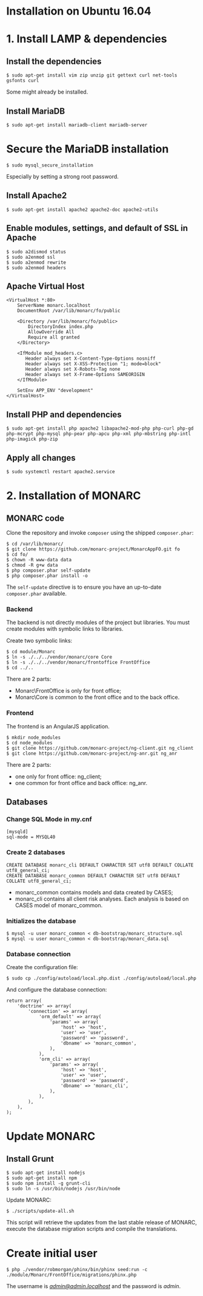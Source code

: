 Installation on Ubuntu 16.04
============================

# 1. Install LAMP & dependencies

## Install the dependencies

    $ sudo apt-get install vim zip unzip git gettext curl net-tools gsfonts curl

Some might already be installed.

## Install MariaDB

    $ sudo apt-get install mariadb-client mariadb-server

# Secure the MariaDB installation

    $ sudo mysql_secure_installation

Especially by setting a strong root password.

## Install Apache2

    $ sudo apt-get install apache2 apache2-doc apache2-utils

## Enable modules, settings, and default of SSL in Apache

    $ sudo a2dismod status
    $ sudo a2enmod ssl
    $ sudo a2enmod rewrite
    $ sudo a2enmod headers

## Apache Virtual Host

    <VirtualHost *:80>
        ServerName monarc.localhost
        DocumentRoot /var/lib/monarc/fo/public

        <Directory /var/lib/monarc/fo/public>
            DirectoryIndex index.php
            AllowOverride All
            Require all granted
        </Directory>

        <IfModule mod_headers.c>
           Header always set X-Content-Type-Options nosniff
           Header always set X-XSS-Protection "1; mode=block"
           Header always set X-Robots-Tag none
           Header always set X-Frame-Options SAMEORIGIN
        </IfModule>

        SetEnv APP_ENV "development"
    </VirtualHost>


## Install PHP and dependencies

    $ sudo apt-get install php apache2 libapache2-mod-php php-curl php-gd php-mcrypt php-mysql php-pear php-apcu php-xml php-mbstring php-intl php-imagick php-zip

## Apply all changes

    $ sudo systemctl restart apache2.service



# 2. Installation of MONARC

## MONARC code

Clone the repository and invoke `composer` using the shipped `composer.phar`:

    $ cd /var/lib/monarc/
    $ git clone https://github.com/monarc-project/MonarcAppFO.git fo
    $ cd fo/
    $ chown -R www-data data
    $ chmod -R g+w data
    $ php composer.phar self-update
    $ php composer.phar install -o

The `self-update` directive is to ensure you have an up-to-date `composer.phar`
available.


### Backend

The backend is not directly modules of the project but libraries.
You must create modules with symbolic links to libraries.

Create two symbolic links:

    $ cd module/Monarc
    $ ln -s ./../../vendor/monarc/core Core
    $ ln -s ./../../vendor/monarc/frontoffice FrontOffice
    $ cd ../..

There are 2 parts:

* Monarc\FrontOffice is only for front office;
* Monarc\Core is common to the front office and to the back office.


### Frontend

The frontend is an AngularJS application.

    $ mkdir node_modules
    $ cd node_modules
    $ git clone https://github.com/monarc-project/ng-client.git ng_client
    $ git clone https://github.com/monarc-project/ng-anr.git ng_anr

There are 2 parts:

* one only for front office: ng_client;
* one common for front office and back office: ng_anr.


## Databases

### Change SQL Mode in my.cnf

    [mysqld]
    sql-mode = MYSQL40

### Create 2 databases

    CREATE DATABASE monarc_cli DEFAULT CHARACTER SET utf8 DEFAULT COLLATE utf8_general_ci;
    CREATE DATABASE monarc_common DEFAULT CHARACTER SET utf8 DEFAULT COLLATE utf8_general_ci;

* monarc_common contains models and data created by CASES;
* monarc_cli contains all client risk analyses. Each analysis is based on CASES
  model of monarc_common.

### Initializes the database

    $ mysql -u user monarc_common < db-bootstrap/monarc_structure.sql
    $ mysql -u user monarc_common < db-bootstrap/monarc_data.sql

### Database connection

Create the configuration file:

    $ sudo cp ./config/autoload/local.php.dist ./config/autoload/local.php

And configure the database connection:

    return array(
        'doctrine' => array(
            'connection' => array(
                'orm_default' => array(
                    'params' => array(
                        'host' => 'host',
                        'user' => 'user',
                        'password' => 'password',
                        'dbname' => 'monarc_common',
                    ),
                ),
                'orm_cli' => array(
                    'params' => array(
                        'host' => 'host',
                        'user' => 'user',
                        'password' => 'password',
                        'dbname' => 'monarc_cli',
                    ),
                ),
            ),
        ),
    );



# Update MONARC

## Install Grunt

    $ sudo apt-get install nodejs
    $ sudo apt-get install npm
    $ sudo npm install -g grunt-cli
    $ sudo ln -s /usr/bin/nodejs /usr/bin/node


Update MONARC:

    $ ./scripts/update-all.sh

This script will retrieve the updates from the last stable release of MONARC,
execute the database migration scripts and compile the translations.


# Create initial user

    $ php ./vendor/robmorgan/phinx/bin/phinx seed:run -c ./module/Monarc/FrontOffice/migrations/phinx.php


The username is *admin@admin.localhost* and the password is *admin*.
